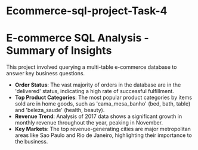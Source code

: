 # Ecommerce-sql-project-Task-4

# E-commerce SQL Analysis - Summary of Insights

This project involved querying a multi-table e-commerce database to answer key business questions.

* **Order Status**: The vast majority of orders in the database are in the 'delivered' status, indicating a high rate of successful fulfillment.
* **Top Product Categories**: The most popular product categories by items sold are in home goods, such as 'cama_mesa_banho' (bed, bath, table) and 'beleza_saude' (health, beauty).
* **Revenue Trend**: Analysis of 2017 data shows a significant growth in monthly revenue throughout the year, peaking in November.
* **Key Markets**: The top revenue-generating cities are major metropolitan areas like Sao Paulo and Rio de Janeiro, highlighting their importance to the business.
